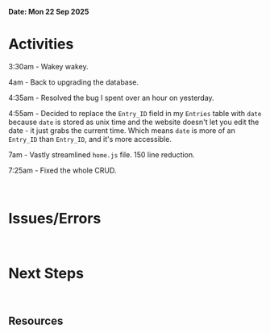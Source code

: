 **Date: Mon 22 Sep 2025**<br>

# Activities

3:30am - Wakey wakey.

4am - Back to upgrading the database.

4:35am - Resolved the bug I spent over an hour on yesterday.

4:55am - Decided to replace the `Entry_ID` field in my `Entries` table with `date` because `date` is stored as unix time and the website doesn't let you edit the date - it just grabs the current time. Which means `date` is more of an `Entry_ID` than `Entry_ID`, and it's more accessible.

7am - Vastly streamlined `home.js` file. 150 line reduction.

7:25am - Fixed the whole CRUD.



<br>

# Issues/Errors

<br>

# Next Steps

<br>

## Resources

<br>
